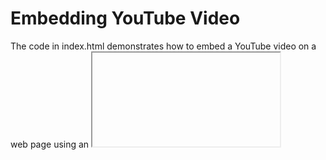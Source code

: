 # Embedding YouTube Video
The code in index.html demonstrates how to embed a YouTube video on a web page using an <iframe> element. You can customize the video by modifying the src attribute of the <iframe> tag. Replace the URL inside the src attribute with the YouTube video URL you want to embed.

`<iframe width="560" height="315" src="https://www.youtube.com/embed/4aE58wbXdqU" title="YouTube video player" 
frameborder="0" allow="accelerometer; autoplay; clipboard-write; encrypted-media; gyroscope; picture-in-picture" allowfullscreen></iframe>`

## Customization Options
### Width and Height:
You can adjust the width and height attributes of the <iframe> to change the dimensions of the embedded video player.
### URL Modification:
To embed a different YouTube video, replace the URL inside the src attribute with the desired video URL.

## Additional Instructions (Optional)
The README also provides optional instructions for additional customizations:
Starting the Video at a Specific Time: You can start the video at a specific time by appending ?start=XXs to the video URL, where XX represents the number of seconds.

## Example:
To start the video at 30 seconds, use ?start=30s.
Showing Player Controls: By default, the video player controls are displayed. If you want to hide the controls, remove the controls attribute from the <iframe> tag
